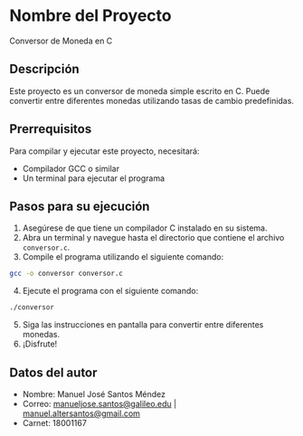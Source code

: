 # Nombre del Proyecto
Conversor de Moneda en C

## Descripción
Este proyecto es un conversor de moneda simple escrito en C. Puede convertir entre diferentes monedas utilizando tasas de cambio predefinidas.

## Prerrequisitos
Para compilar y ejecutar este proyecto, necesitará:

- Compilador GCC o similar
- Un terminal para ejecutar el programa

## Pasos para su ejecución
1. Asegúrese de que tiene un compilador C instalado en su sistema.
2. Abra un terminal y navegue hasta el directorio que contiene el archivo `conversor.c`.
3. Compile el programa utilizando el siguiente comando:

```bash
gcc -o conversor conversor.c
```

4. Ejecute el programa con el siguiente comando:

```bash
./conversor
```

5. Siga las instrucciones en pantalla para convertir entre diferentes monedas.
6. ¡Disfrute!


## Datos del autor
- Nombre: Manuel José Santos Méndez
- Correo: manueljose.santos@galileo.edu | manuel.altersantos@gmail.com
- Carnet: 18001167